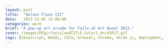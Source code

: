 ```yaml
---
layout: post
title:  "Deluxx Fluxx III"
date:   2013-12-05 12:00:00
categories: work
brief: "A pop-up art arcade for Faile at Art Basel 2013."
cover: /images/DFgirlonislandTITLE_Color1_Ani43FLT.gif
tags: [Javascript, WebGL, CSS3, browser, Chrome, three.js, deployment, event, OSX, Arduino, art]
---
```


